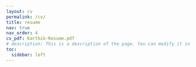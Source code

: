 ```yaml
---
layout: cv
permalink: /cv/
title: resume
nav: true
nav_order: 4
cv_pdf: Karthik-Resume.pdf
# description: This is a description of the page. You can modify it in '_pages/cv.md'. You can also change or remove the top pdf download button.
toc:
  sidebar: left
---
```

